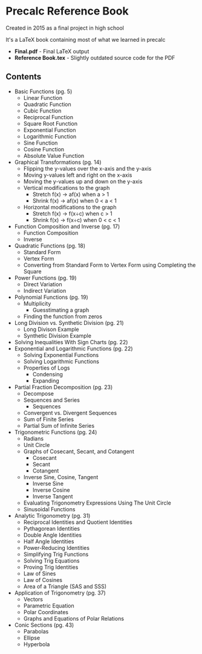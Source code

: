 # Precalc Reference Book

Created in 2015 as a final project in high school

It's a LaTeX book containing most of what we learned in precalc

-   **Final.pdf** - Final LaTeX output
-   **Reference Book.tex** - Slightly outdated source code for the PDF

## Contents

-   Basic Functions (pg. 5)
    -   Linear Function
    -   Quadratic Function
    -   Cubic Function
    -   Reciprocal Function
    -   Square Root Function
    -   Exponential Function
    -   Logarithmic Function
    -   Sine Function
    -   Cosine Function
    -   Absolute Value Function
-   Graphical Transformations (pg. 14)
    -   Flipping the y-values over the x-axis and the y-axis
    -   Moving y-values left and right on the x-axis
    -   Moving the y-values up and down on the y-axis
    -   Vertical modifications to the graph
        -   Stretch f(x) → af(x) when a > 1
        -   Shrink f(x) → af(x) when 0 < a < 1
    -   Horizontal modifications to the graph
        -   Stretch f(x) → f(x÷c) when c > 1
        -   Shrink f(x) → f(x÷c) when 0 < c < 1
-   Function Composition and Inverse (pg. 17)
    -   Function Composition
    -   Inverse
-   Quadratic Functions (pg. 18)
    -   Standard Form
    -   Vertex Form
    -   Converting from Standard Form to Vertex Form using Completing the Square
-   Power Functions (pg. 19)
    -   Direct Variation
    -   Indirect Variation
-   Polynomial Functions (pg. 19)
    -   Multiplicity
        -   Guesstimating a graph
    -   Finding the function from zeros
-   Long Division vs. Synthetic Division (pg. 21)
    -   Long Divison Example
    -   Synthetic Division Example
-   Solving Inequalities With Sign Charts (pg. 22)
-   Exponential and Logarithmic Functions (pg. 22)
    -   Solving Exponential Functions
    -   Solving Logarithmic Functions
    -   Properties of Logs
        -   Condensing
        -   Expanding
-   Partial Fraction Decomposition (pg. 23)
    -   Decompose
    -   Sequences and Series
        -   Sequences
    -   Convergent vs. Divergent Sequences
    -   Sum of Finite Series
    -   Partial Sum of Infinite Series
-   Trigonometric Functions (pg. 24)
    -   Radians
    -   Unit Circle
    -   Graphs of Cosecant, Secant, and Cotangent
        -   Cosecant
        -   Secant
        -   Cotangent
    -   Inverse Sine, Cosine, Tangent
        -   Inverse Sine
        -   Inverse Cosine
        -   Inverse Tangent
    -   Evaluating Trigonometry Expressions Using The Unit Circle
    -   Sinusoidal Functions
-   Analytic Trigonometry (pg. 31)
    -   Reciprocal Identities and Quotient Identities
    -   Pythagorean Identities
    -   Double Angle Identities
    -   Half Angle Identities
    -   Power-Reducing Identities
    -   Simplifying Trig Functions
    -   Solving Trig Equations
    -   Proving Trig Identities
    -   Law of Sines
    -   Law of Cosines
    -   Area of a Triangle (SAS and SSS)
-   Application of Trigonometry (pg. 37)
    -   Vectors
    -   Parametric Equation
    -   Polar Coordinates
    -   Graphs and Equations of Polar Relations
-   Conic Sections (pg. 43)
    -   Parabolas
    -   Ellipse
    -   Hyperbola
